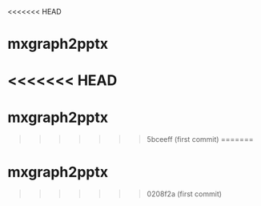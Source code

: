<<<<<<< HEAD
# mxgraph2pptx
<<<<<<< HEAD
=======
# mxgraph2pptx
>>>>>>> 5bceeff (first commit)
=======
# mxgraph2pptx
>>>>>>> 0208f2a (first commit)
